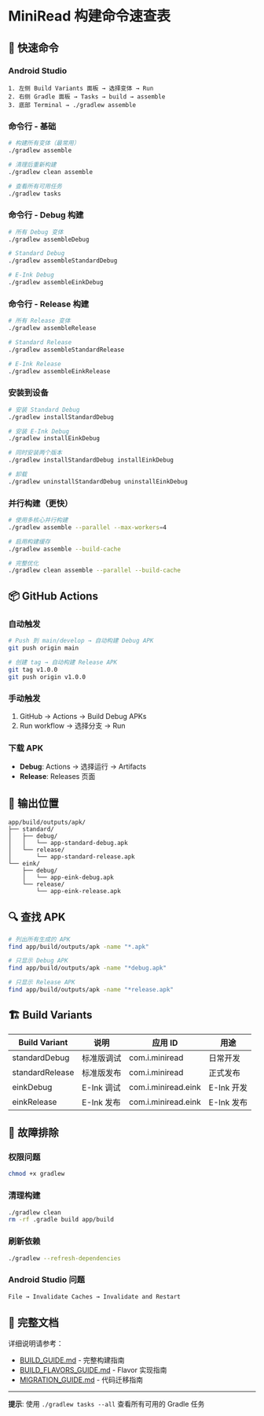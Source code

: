 # MiniRead 构建命令速查表

## 🚀 快速命令

### Android Studio
```
1. 左侧 Build Variants 面板 → 选择变体 → Run
2. 右侧 Gradle 面板 → Tasks → build → assemble
3. 底部 Terminal → ./gradlew assemble
```

### 命令行 - 基础

```bash
# 构建所有变体（最常用）
./gradlew assemble

# 清理后重新构建
./gradlew clean assemble

# 查看所有可用任务
./gradlew tasks
```

### 命令行 - Debug 构建

```bash
# 所有 Debug 变体
./gradlew assembleDebug

# Standard Debug
./gradlew assembleStandardDebug

# E-Ink Debug
./gradlew assembleEinkDebug
```

### 命令行 - Release 构建

```bash
# 所有 Release 变体
./gradlew assembleRelease

# Standard Release
./gradlew assembleStandardRelease

# E-Ink Release
./gradlew assembleEinkRelease
```

### 安装到设备

```bash
# 安装 Standard Debug
./gradlew installStandardDebug

# 安装 E-Ink Debug
./gradlew installEinkDebug

# 同时安装两个版本
./gradlew installStandardDebug installEinkDebug

# 卸载
./gradlew uninstallStandardDebug uninstallEinkDebug
```

### 并行构建（更快）

```bash
# 使用多核心并行构建
./gradlew assemble --parallel --max-workers=4

# 启用构建缓存
./gradlew assemble --build-cache

# 完整优化
./gradlew clean assemble --parallel --build-cache
```

## 📦 GitHub Actions

### 自动触发

```bash
# Push 到 main/develop → 自动构建 Debug APK
git push origin main

# 创建 tag → 自动构建 Release APK
git tag v1.0.0
git push origin v1.0.0
```

### 手动触发

1. GitHub → Actions → Build Debug APKs
2. Run workflow → 选择分支 → Run

### 下载 APK

- **Debug**: Actions → 选择运行 → Artifacts
- **Release**: Releases 页面

## 📂 输出位置

```
app/build/outputs/apk/
├── standard/
│   ├── debug/
│   │   └── app-standard-debug.apk
│   └── release/
│       └── app-standard-release.apk
└── eink/
    ├── debug/
    │   └── app-eink-debug.apk
    └── release/
        └── app-eink-release.apk
```

## 🔍 查找 APK

```bash
# 列出所有生成的 APK
find app/build/outputs/apk -name "*.apk"

# 只显示 Debug APK
find app/build/outputs/apk -name "*debug.apk"

# 只显示 Release APK
find app/build/outputs/apk -name "*release.apk"
```

## 🏗️ Build Variants

| Build Variant | 说明 | 应用 ID | 用途 |
|--------------|------|---------|------|
| standardDebug | 标准版调试 | com.i.miniread | 日常开发 |
| standardRelease | 标准版发布 | com.i.miniread | 正式发布 |
| einkDebug | E-Ink 调试 | com.i.miniread.eink | E-Ink 开发 |
| einkRelease | E-Ink 发布 | com.i.miniread.eink | E-Ink 发布 |

## 🔧 故障排除

### 权限问题
```bash
chmod +x gradlew
```

### 清理构建
```bash
./gradlew clean
rm -rf .gradle build app/build
```

### 刷新依赖
```bash
./gradlew --refresh-dependencies
```

### Android Studio 问题
```
File → Invalidate Caches → Invalidate and Restart
```

## 📖 完整文档

详细说明请参考：
- [BUILD_GUIDE.md](./BUILD_GUIDE.md) - 完整构建指南
- [BUILD_FLAVORS_GUIDE.md](./BUILD_FLAVORS_GUIDE.md) - Flavor 实现指南
- [MIGRATION_GUIDE.md](./MIGRATION_GUIDE.md) - 代码迁移指南

---

**提示**: 使用 `./gradlew tasks --all` 查看所有可用的 Gradle 任务

